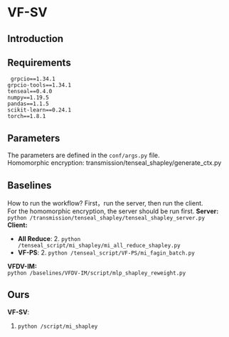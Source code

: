 # VF-SV
## Introduction


## Requirements
` grpcio==1.34.1`  
`grpcio-tools==1.34.1`  
`tenseal==0.4.0`  
`numpy==1.19.5`  
`pandas==1.1.5`  
`scikit-learn==0.24.1`  
`torch==1.8.1`



## Parameters
 The parameters are defined in the `conf/args.py` file.  
 Homomorphic encryption: transmission/tenseal_shapley/generate_ctx.py



## Baselines
How to run the workflow?  First，run the server, then run the client.  
For the homomorphic encryption, the server should be run first.
**Server:** `python /transmission/tenseal_shapley/tenseal_shapley_server.py`  
**Client:**
* **All Reduce**:
  2. `python /tenseal_script/mi_shapley/mi_all_reduce_shapley.py`  
* **VF-PS**:
  2. `python /tenseal_script/VF-PS/mi_fagin_batch.py`

**VFDV-IM:**   
`python /baselines/VFDV-IM/script/mlp_shapley_reweight.py`  


## Ours
**VF-SV**:
  1. `python /script/mi_shapley`